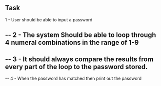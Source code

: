 ## Task

1 - User should be able to input a password

-- 2 - The system Should be able to loop through 4 numeral combinations in the range of 1-9
--
-- 3 - It should always compare the results from every part of the loop to the password stored.
--
-- 4 - When the password has matched then print out the password
